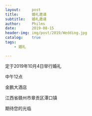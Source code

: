 ```yaml
---
layout:     post
title:      婚礼邀请
subtitle:   婚礼邀请
author:     Philms
date:       2019-08-15
header-img: img/post/2019/Wedding.jpg
catalog: 	true
tags:
    - 婚礼 

---
```


定于2019年10月4日举行婚礼

中午12点

金鹏大酒店

江西省赣州市章贡区潭口镇

期待您的光临


